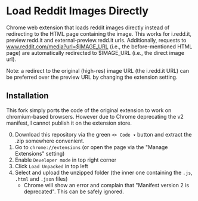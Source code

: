 # Load Reddit Images Directly
Chrome web extension that loads reddit images directly instead of redirecting to the HTML page containing the image. This works for i.redd.it, preview.redd.it and external-preview.redd.it urls. Additionally, requests to www.reddit.com/media?url=$IMAGE_URL (i.e., the before-mentioned HTML page) are automatically redirected to $IMAGE_URL (i.e., the direct image url).

Note: a redirect to the original (high-res) image URL (the i.redd.it URL) can be preferred over the preview URL by changing the extension setting.

## Installation
This fork simply ports the code of the original extension to work on chromium-based browsers. However due to Chrome deprecating the v2 manifest, I cannot publish it on the extension store.

0. Download this repository via the green `<> Code ▾` button and extract the .zip somewhere convenient.
1. Go to `chrome://extensions` (or open the page via the "Manage Extensions" setting)
2. Enable `Developer mode` in top right corner
3. Click `Load Unpacked` in top left
4. Select and upload the unzipped folder (the inner one containing the `.js`, `.html` and `.json` files)
    - Chrome will show an error and complain that "Manifest version 2 is deprecated". This can be safely ignored.
